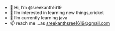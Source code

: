 - 👋 Hi, I’m @sreekanth1619
- 👀 I’m interested in learning new things,cricket
- 🌱 I’m currently learning java
- 📫  reach me ...as sreekanthsree1619@gmail.com

<!---
sreekanth1619/sreekanth1619 is a ✨ special ✨ repository because its `README.md` (this file) appears on your GitHub profile.
You can click the Preview link to take a look at your changes.
--->
